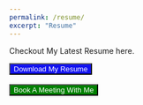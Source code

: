 ```yaml
---
permalink: /resume/
excerpt: "Resume"
---
```


Checkout My Latest Resume here.

<div style="float:left;">
    <button class="btn btn-outline-success" onclick="window.open('https://drive.google.com/file/d/1aLv1-kEQ9Tsm5PFdUy-Co5XP3J-g0b4a/view?usp=sharing','_blank')" style="color:#fff;background:#1313f0;"><i class="fa-solid fa-download"></i> Download My Resume</button>

<br />
<br />
    <button class="btn btn-outline-success" type="submit" onclick="window.open('https://cal.com/saurin','_blank')" style="color:#fff;background:green;"><i class="fa-regular fa-calendar-days"></i> Book A Meeting With Me</button>
 </div>


